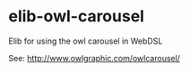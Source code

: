 elib-owl-carousel
=================

Elib for using the owl carousel in WebDSL

See: http://www.owlgraphic.com/owlcarousel/
